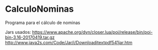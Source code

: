 # CalculoNominas
Programa para el cálculo de nominas

Jars usados:
https://www.apache.org/dyn/closer.lua/poi/release/bin/poi-bin-3.16-20170419.tar.gz
http://www.java2s.com/Code/Jar/i/Downloaditextpdf541jar.htm
